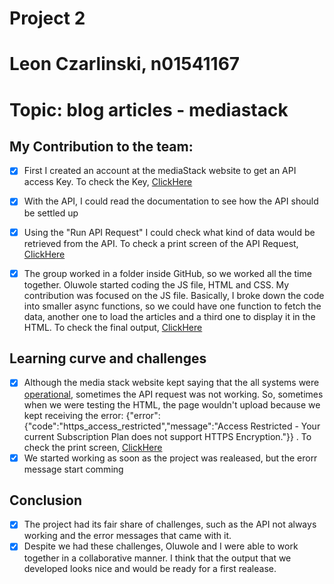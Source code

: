 # Project 2
# Leon Czarlinski, n01541167
# Topic: blog articles - mediastack

## My Contribution to the team:
- [X] First I created an account at the mediaStack website to get an API access Key. To check the Key, [ClickHere](images/Leon_APIdashboard.png)
- [X] With the API, I could read the documentation to see how the API should be settled up
- [X] Using the "Run API Request" I could check what kind of data would be retrieved from the API. To check a print screen of the API Request, [ClickHere](images/APIrequest.png)
- [X] The group worked in a folder inside GitHub, so we worked all the time together. Oluwole started coding the JS file, HTML and CSS. My contribution was focused on the JS file. Basically, I broke down the code into smaller async functions, so we could have one function to fetch the data, another one to load the articles and a third one to display it in the HTML. To check the final output, [ClickHere](images/output.png)


## Learning curve and challenges
- [X] Although the media stack website kept saying that the all systems were [operational](images/media_operation.png), sometimes the API request was not working. So, sometimes when we were testing the HTML, the page wouldn't upload because we kept receiving the error: {"error":{"code":"https_access_restricted","message":"Access Restricted - Your current Subscription Plan does not support HTTPS Encryption."}} . To check the print screen, [ClickHere](images/APIrequestFailed.png)
- [X] We started working as soon as the project was realeased, but the erorr message start comming 

## Conclusion
- [X] The project had its fair share of challenges, such as the API not always working and the error messages that came with it. 
- [X] Despite we had these challenges, Oluwole and I were able to work together in a collaborative manner. I think that the output that we developed looks nice and would be ready for a first realease. 

